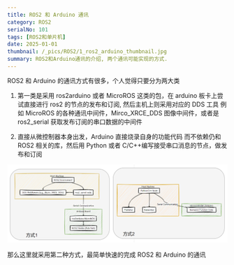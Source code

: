 ```yaml
---
title: ROS2 和 Arduino 通讯
category: ROS2
serialNo: 101
tags: [ROS2和单片机]
date: 2025-01-01
thumbnail: /_pics/ROS2/1_ros2_arduino_thumbnail.jpg
summary: ROS2和Arduino通讯的介绍, 两个通讯可能实现的方式.
---
```


ROS2 和 Arduino 的通讯方式有很多，个人觉得只要分为两大类

1. 第一类是采用 ros2arduino 或者 MicroROS 这类的包，在 arduino 板卡上尝试直接进行 ros2 的节点的发布和订阅, 然后主机上则采用对应的 DDS 工具 例如 MicroROS 的各种通讯中间件，Mirco_XRCE_DDS 图像中间件，或者是 ros2_serial 获取发布订阅的串口数据的中间件

2. 直接从微控制器本身出发，Arduino 直接烧录自身的功能代码 而不依赖仍和 ROS2 相关的库，然后用 Python 或者 C/C++编写接受串口消息的节点，做发布和订阅

![1_different_com_method](/_pics/ROS2/1_different_com_method.png)

那么这里就采用第二种方式，最简单快速的完成 ROS2 和 Arduino 的通讯

